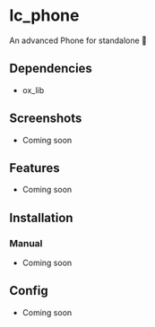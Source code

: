 # lc_phone
An advanced Phone for standalone :iphone:

## Dependencies
- ox_lib


## Screenshots
- Coming soon

## Features
- Coming soon

## Installation
### Manual
- Coming soon

## Config
- Coming soon
